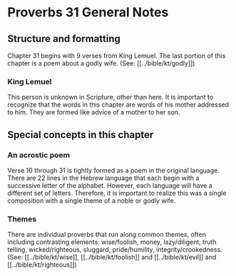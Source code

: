 # Proverbs 31 General Notes
## Structure and formatting

Chapter 31 begins with 9 verses from King Lemuel. The last portion of this chapter is a poem about a godly wife. (See: [[../bible/kt/godly]])

### King Lemuel

This person is unknown in Scripture, other than here. It is important to recognize that the words in this chapter are words of his mother addressed to him. They are formed like advice of a mother to her son.

## Special concepts in this chapter

### An acrostic poem

Verse 10 through 31 is tightly formed as a poem in the original language. There are 22 lines in the Hebrew language that each begin with a successive letter of the alphabet. However, each language will have a different set of letters. Therefore, it is important to realize this was a single composition with a single theme of a noble or godly wife.

### Themes
There are individual proverbs that run along common themes, often including contrasting elements: wise/foolish, money, lazy/diligent, truth telling, wicked/righteous, sluggard, pride/humility, integrity/crookedness. (See: [[../bible/kt/wise]], [[../bible/kt/foolish]] and [[../bible/kt/evil]] and [[../bible/kt/righteous]])